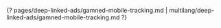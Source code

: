 {? pages/deep-linked-ads/gamned-mobile-tracking.md | multilang/deep-linked-ads/gamned-mobile-tracking.md ?}
